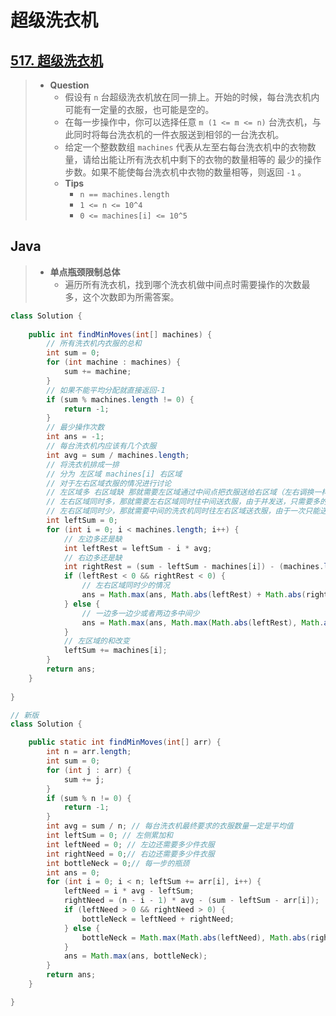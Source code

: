 # 超级洗衣机

## [517. 超级洗衣机](https://leetcode.cn/problems/super-washing-machines/)

> - **Question**
>   - 假设有 `n` 台超级洗衣机放在同一排上。开始的时候，每台洗衣机内可能有一定量的衣服，也可能是空的。
>   - 在每一步操作中，你可以选择任意 `m (1 <= m <= n)` 台洗衣机，与此同时将每台洗衣机的一件衣服送到相邻的一台洗衣机。
>   - 给定一个整数数组 `machines` 代表从左至右每台洗衣机中的衣物数量，请给出能让所有洗衣机中剩下的衣物的数量相等的 最少的操作步数。如果不能使每台洗衣机中衣物的数量相等，则返回 `-1` 。
>   - **Tips**
>     - `n == machines.length`
>     - `1 <= n <= 10^4`
>     - `0 <= machines[i] <= 10^5`

## Java

> - **单点瓶颈限制总体**
>   - 遍历所有洗衣机，找到哪个洗衣机做中间点时需要操作的次数最多，这个次数即为所需答案。

```java
class Solution {
    
    public int findMinMoves(int[] machines) {
        // 所有洗衣机内衣服的总和
        int sum = 0;
        for (int machine : machines) {
            sum += machine;
        }
        // 如果不能平均分配就直接返回-1
        if (sum % machines.length != 0) {
            return -1;
        }
        // 最少操作次数
        int ans = -1;
        // 每台洗衣机内应该有几个衣服
        int avg = sum / machines.length;
        // 将洗衣机排成一排
        // 分为 左区域 machines[i] 右区域
        // 对于左右区域衣服的情况进行讨论
        // 左区域多 右区域缺 那就需要左区域通过中间点把衣服送给右区域（左右调换一样），操作次数取决于多和缺数量之间的最大值
        // 左右区域同时多，那就需要左右区域同时往中间送衣服，由于并发送，只需要多的那一方送完即可
        // 左右区域同时少，那就需要中间的洗衣机同时往左右区域送衣服，由于一次只能送一件，需要送两边数量的和次
        int leftSum = 0;
        for (int i = 0; i < machines.length; i++) {
            // 左边多还是缺
            int leftRest = leftSum - i * avg;
            // 右边多还是缺
            int rightRest = (sum - leftSum - machines[i]) - (machines.length - i - 1) * avg;
            if (leftRest < 0 && rightRest < 0) {
                // 左右区域同时少的情况
                ans = Math.max(ans, Math.abs(leftRest) + Math.abs(rightRest));
            } else {
                // 一边多一边少或者两边多中间少
                ans = Math.max(ans, Math.max(Math.abs(leftRest), Math.abs(rightRest)));
            }
            // 左区域的和改变
            leftSum += machines[i];
        }
        return ans;
    }
    
}

// 新版
class Solution {

    public static int findMinMoves(int[] arr) {
        int n = arr.length;
        int sum = 0;
        for (int j : arr) {
            sum += j;
        }
        if (sum % n != 0) {
            return -1;
        }
        int avg = sum / n; // 每台洗衣机最终要求的衣服数量一定是平均值
        int leftSum = 0; // 左侧累加和
        int leftNeed = 0; // 左边还需要多少件衣服
        int rightNeed = 0;// 右边还需要多少件衣服
        int bottleNeck = 0;// 每一步的瓶颈
        int ans = 0;
        for (int i = 0; i < n; leftSum += arr[i], i++) {
            leftNeed = i * avg - leftSum;
            rightNeed = (n - i - 1) * avg - (sum - leftSum - arr[i]);
            if (leftNeed > 0 && rightNeed > 0) {
                bottleNeck = leftNeed + rightNeed;
            } else {
                bottleNeck = Math.max(Math.abs(leftNeed), Math.abs(rightNeed));
            }
            ans = Math.max(ans, bottleNeck);
        }
        return ans;
    }

}
```
